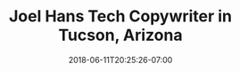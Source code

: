 ---
title: "Joel Hans Tech Copywriter in Tucson, Arizona"
date: 2018-06-11T20:25:26-07:00
description: "Simple tech copywriting for long-lasting growth, with Joel Hans, Tucson-based tech copywriter."
header: "I write nurtured copy that makes businesses grow."
subhead: "Storytelling-driven conversion copywriting for SaaS/tech"
cta_one: "Schedule a free discovery meeting"
---